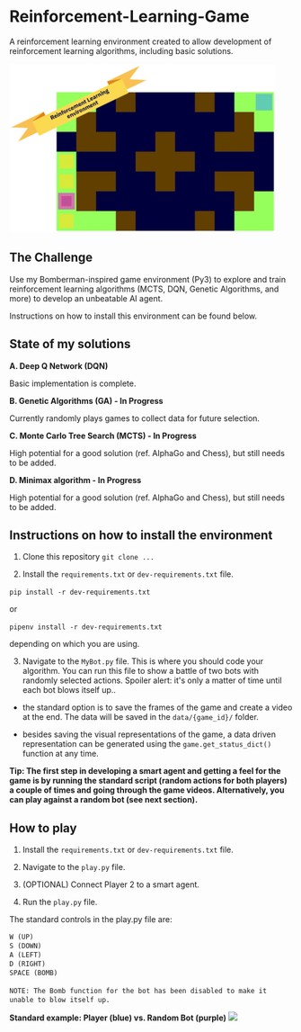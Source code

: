 # Reinforcement-Learning-Game

A reinforcement learning environment created to allow development of reinforcement learning algorithms, including basic solutions.

<img src="https://raw.githubusercontent.com/splovyt/Reinforcement-Learning-Game/master/docs/screenshot.png" height=300>

## The Challenge

Use my Bomberman-inspired game environment (Py3) to explore and train reinforcement learning algorithms (MCTS, DQN, Genetic Algorithms, and more) to develop an unbeatable AI agent.

Instructions on how to install this environment can be found below.

## State of my solutions

**A. Deep Q Network (DQN)**

Basic implementation is complete.


**B. Genetic Algorithms (GA) - In Progress**

Currently randomly plays games to collect data for future selection.


**C. Monte Carlo Tree Search (MCTS) - In Progress**

High potential for a good solution (ref. AlphaGo and Chess), but still needs to be added. 

**D. Minimax algorithm - In Progress**

High potential for a good solution (ref. AlphaGo and Chess), but still needs to be added. 

## Instructions on how to install the environment

1. Clone this repository
```git clone ...```

2. Install the ```requirements.txt``` or ```dev-requirements.txt``` file.

```pip install -r dev-requirements.txt```

or

```pipenv install -r dev-requirements.txt```

depending on which you are using.

3. Navigate to the ```MyBot.py``` file. This is where you should code your algorithm. You can run this file to show a battle of two bots with randomly selected actions. Spoiler alert: it's only a matter of time until each bot blows itself up..

- the standard option is to save the frames of the game and create a video at the end. The data will be saved in the ```data/{game_id}/``` folder.

- besides saving the visual representations of the game, a data driven representation can be generated using the ```game.get_status_dict()``` function at any time.

**Tip: The first step in developing a smart agent and getting a feel for the game is by running the standard script (random actions for both players) a couple of times and going through the game videos. Alternatively, you can play against a random bot (see next section).**

## How to play
1. Install the ```requirements.txt``` or ```dev-requirements.txt``` file.

2. Navigate to the ```play.py``` file.

3. (OPTIONAL) Connect Player 2 to a smart agent.

4. Run the ```play.py``` file.

The standard controls in the play.py file are:
```
W (UP)
S (DOWN)
A (LEFT)
D (RIGHT)
SPACE (BOMB)

NOTE: The Bomb function for the bot has been disabled to make it unable to blow itself up.
```

**Standard example: Player (blue) vs. Random Bot (purple)**
![](docs/player_vs_random.gif)
